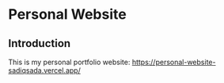 # Personal Website

## Introduction

This is my personal portfolio website: https://personal-website-sadiqsada.vercel.app/
